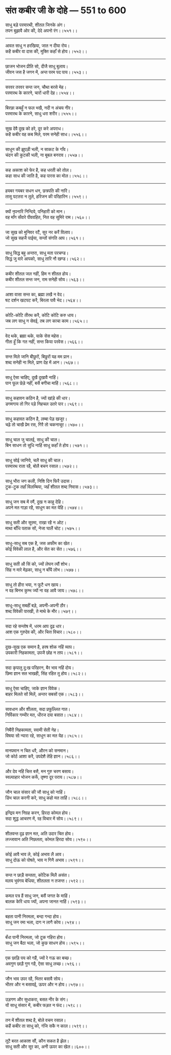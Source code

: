 # संत कबीर जी के दोहे — 551 to 600

साधु बड़े परमारथी, शीतल जिनके अंग।\
तपन बुझावै ओर की, देदे अपनो रंग।।५५१।।

---

आवत साधु न हरखिया, जात न दीया रोय।\
कहै कबीर वा दास की, मुक्ति कहाँ से होय।।५५२।।

---

छाजन भोजन प्रीति सो, दीजै साधु बुलाय।\
जीवन जस है जगन में, अन्त परम पद पाय।।५५३।।

---

सरवर तरवर सन्त जन, चौथा बरसे मेह।\
परमारथ के कारने, चारों धारी देह।।५५४।।

---

बिरछा कबहुँ न फल भखै, नदी न अंचय नीर।\
परमारथ के कारने, साधु धरा शरीर।।५५५।।

---

सुख देवै दुख को हरे, दूर करे अपराध।\
कहै कबीर वह कब मिले, परम सनेही साध।।५५६।।

---

साधुन की झुपड़ी भली, न साकट के गाँव।\
चंदन की कुटकी भली, ना बूबल बनराव।।५५७।।

---

कह अकाश को फेर है, कह धरती को तोल।\
कहा साध की जाति है, कह पारस का मोल।।५५८।।

---

हयबर गयबर सधन धन, छत्रपति की नारि।\
तासु पटतरा न तुले, हरिजन की परिहारिन।।५५९।।

---

क्यों नृपनारि निन्दिये, पनिहारी को मान।\
वह माँग सँवारे पीववहित, नित वह सुमिरे राम।।५६०।।

---

जा सुख को मुनिवर रटैं, सुर नर करैं विलाप।\
जो सुख सहजै पाईया, सन्तों संगति आप।।५६१।।

---

साधु सिद्ध बहु अन्तरा, साधु मता परचण्ड।\
सिद्ध जु वारे आपको, साधु तारि नौ खण्ड।।५६२।।

---

कबीर शीतल जल नहीं, हिम न शीतल होय।\
कबीर शीतल सन्त जन, राम सनेही सोय।।५६३।।

---

आशा वासा सन्त का, ब्रह्मा लखै न वेद।\
षट दर्शन खटपट करै, बिरला पावै भेद।।५६४।।

---

कोटि-कोटि तीरथ करै, कोटि कोटि करु धाय।\
जब लग साधु न सेवई, तब लग काचा काम।।५६५।।

---

वेद थके, ब्रह्मा थके, याके सेस महेस।\
गीता हूँ कि गत नहीं, सन्त किया परवेस।।५६६।।

---

सन्त मिले जानि बीछुरों, बिछुरों यह मम प्रान।\
शब्द सनेही ना मिले, प्राण देह में आन।।५६७।।

---

साधु ऐसा चाहिए, दुखै दुखावै नाहिं।\
पान फूल छेड़े नहीं, बसै बगीचा माहिं।।५६८।।

---

साधु कहावन कठिन है, ज्यों खांड़े की धार।\
डगमगाय तो गिर पड़े निहचल उतरे पार।।५६९।।

---

साधु कहावत कठिन है, लम्बा पेड़ खजूर।\
चढ़े तो चाखै प्रेम रस, गिरै तो चकनाचूर।।५७०।।

---

साधु चाल जु चालई, साधु की चाल।\
बिन साधन तो सुधि नाहिं साधु कहाँ ते होय।।५७१।।

---

साधु सोई जानिये, चलै साधु की चाल।\
परमारथ राता रहै, बोलै बचन रसाल।।५७२।।

---

साधु भौरा जग कली, निशि दिन फिरै उदास।\
टुक-टुक तहाँ विलम्बिया, जहँ शीतल शब्द निवास।।५७३।।

---

साधू जन सब में रमैं, दुख न काहू देहि।\
अपने मत गाड़ा रहै, साधुन का मत येहि।।५७४।।

---

साधु सती और सूरमा, राखा रहै न ओट।\
माथा बाँधि पताक सों, नेजा घालैं चोट।।५७५।।

---

साधु-साधु सब एक है, जस अफीम का खेत।\
कोई विवेकी लाल है, और सेत का सेत।।५७६।।

---

साधु सती औ सिं को, ज्यों लेघन त्यौं शोभ।\
सिंह न मारे मेढ़का, साधु न बाँघै लोभ।।५७७।।

---

साधु तो हीरा भया, न फूटै धन खाय।\
न वह बिनभ कुम्भ ज्यों ना वह आवै जाय।।५७८।।

---

साधू-साधू सबहीं बड़े, अपनी-अपनी ठौर।\
शब्द विवेकी पारखी, ते माथे के मौर।।५७९।।

---

सदा रहे सन्तोष में, धरम आप दृढ़ धार।\
आश एक गुरुदेव की, और चित्त विचार।।५८०।।

---

दुख-सुख एक समान है, हरष शोक नहिं व्याप।\
उपकारी निहकामता, उपजै छोह न ताप।।५८१।।

---

सदा कृपालु दु:ख परिहरन, बैर भाव नहिं दोय।\
छिमा ज्ञान सत भाखही, सिंह रहित तु होय।।५८२।।

---

साधु ऐसा चाहिए, जाके ज्ञान विवेक।\
बाहर मिलते सों मिलें, अन्तर सबसों एक।।५८३।।

---

सावधान और शीलता, सदा प्रफुल्लित गात।\
निर्विकार गम्भीर मत, धीरज दया बसात।।५८४।।

---

निबैंरी निहकामता, स्वामी सेती नेह।\
विषया सो न्यारा रहे, साधुन का मत येह।।५८५।।

---

मानपमान न चित धरै, औरन को सनमान।\
जो कोर्ठ आशा करै, उपदेशै तेहि ज्ञान।।५८६।।

---

और देव नहिं चित्त बसै, मन गुरु चरण बसाय।\
स्वल्पाहार भोजन करूँ, तृष्णा दूर पराय।।५८७।।

---

जौन चाल संसार की जौ साधु को नाहिं।\
डिंभ चाल करनी करे, साधु कहो मत ताहिं।।५८८।।

---

इन्द्रिय मन निग्रह करन, हिरदा कोमल होय।\
सदा शुद्ध आचरण में, रह विचार में सोय।।५८९।।

---

शीलवन्त दृढ़ ज्ञान मत, अति उदार चित होय।\
लज्जावान अति निछलता, कोमल हिरदा सोय।।५९०।।

---

कोई आवै भाव ले, कोई अभाव लै आव।\
साधु दोऊ को पोषते, भाव न गिनै अभाव।।५९१।।

---

सन्त न छाड़ै सन्तता, कोटिक मिलै असंत।\
मलय भुवंगय बेधिया, शीतलता न तजन्त।।५९२।।

---

कमल पत्र हैं साधु जन, बसैं जगत के माहिं।\
बालक केरि धाय ज्यों, अपना जानत नाहिं।।५९३।।

---

बहता पानी निरमला, बन्दा गन्दा होय।\
साधू जन रमा भला, दाग न लागै कोय।।५९४।।

---

बँधा पानी निरमला, जो टूक गहिरा होय।\
साधु जन बैठा भला, जो कुछ साधन होय।।५९५।।

---

एक छाड़ि पय को गहैं, ज्यों रे गऊ का बच्छ।\
अवगुण छाड़ै गुण गहै, ऐसा साधु लच्छ।।५९६।।

---

जौन भाव उपर रहै, भितर बसावै सोय।\
भीतर और न बसावई, ऊपर और न होय।।५९७।।

---

उड़गण और सुधाकरा, बसत नीर के संग।\
यों साधू संसार में, कबीर फड़त न फंद।।५९८।।

---

तन में शीतल शब्द है, बोले वचन रसाल।\
कहैं कबीर ता साधु को, गंजि सकै न काल।।५९९।।

---

तूटै बरत आकाश सौं, कौन सकत है झेल।\
साधु सती और सूर का, अनी ऊपर का खेल।।६००।।
